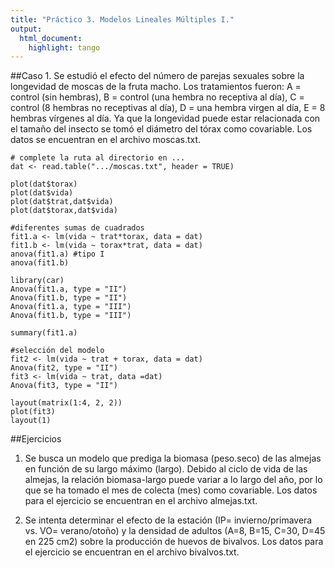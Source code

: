```yaml
---
title: "Práctico 3. Modelos Lineales Múltiples I."
output: 
  html_document:
    highlight: tango
---
```


##Caso 1. 
Se estudió el efecto del número de parejas sexuales sobre la longevidad de moscas de la fruta macho. Los tratamientos fueron: A = control (sin hembras), B = control (una hembra no receptiva al día), C = control (8 hembras no receptivas al día), D = una hembra virgen al día, E = 8 hembras vírgenes al día. Ya que la longevidad puede estar relacionada con el tamaño del insecto se tomó el diámetro del tórax como covariable. Los datos se encuentran en el archivo moscas.txt.  

```{r, eval=FALSE}
# complete la ruta al directorio en ...
dat <- read.table(".../moscas.txt", header = TRUE)

plot(dat$torax)
plot(dat$vida)
plot(dat$trat,dat$vida)
plot(dat$torax,dat$vida)

#diferentes sumas de cuadrados
fit1.a <- lm(vida ~ trat*torax, data = dat)
fit1.b <- lm(vida ~ torax*trat, data = dat)
anova(fit1.a) #tipo I
anova(fit1.b)

library(car)
Anova(fit1.a, type = "II")
Anova(fit1.b, type = "II")
Anova(fit1.a, type = "III")
Anova(fit1.b, type = "III")

summary(fit1.a)

#selección del modelo
fit2 <- lm(vida ~ trat + torax, data = dat)
Anova(fit2, type = "II")
fit3 <- lm(vida ~ trat, data =dat)
Anova(fit3, type = "II")

layout(matrix(1:4, 2, 2))
plot(fit3)
layout(1)
```

##Ejercicios
1. Se busca un modelo que prediga la biomasa (peso.seco) de las almejas en función de su largo máximo (largo). Debido al ciclo de vida de las almejas, la relación biomasa-largo puede variar a lo largo del año, por lo que se ha tomado el mes de colecta (mes) como covariable. Los datos para el ejercicio se encuentran en el archivo almejas.txt.   

2. Se intenta determinar el efecto de la estación (IP= invierno/primavera vs. VO= verano/otoño) y la densidad de adultos (A=8, B=15, C=30, D=45 en 225 cm2) sobre la producción de huevos de bivalvos. Los datos para el ejercicio se encuentran en el archivo bivalvos.txt.   
